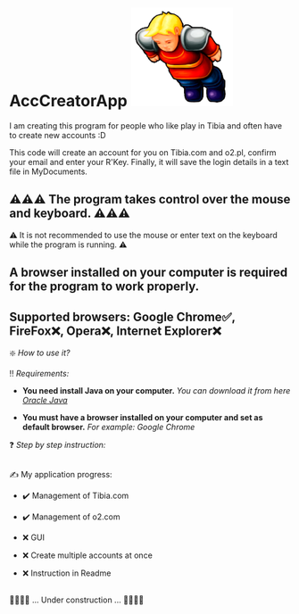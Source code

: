 # AccCreatorApp ![This is an image](Tibia_icon.png)

I am creating this program for people who like play in Tibia and often have to create new accounts :D 

This code will create an account for you on Tibia.com and o2.pl, confirm your email and enter your R'Key.
Finally, it will save the login details in a text file in MyDocuments.

## ⚠️⚠️⚠️ The program takes control over the mouse and keyboard. ⚠️⚠️⚠️ ##
⚠️ It is not recommended to use the mouse or enter text on the keyboard while the program is running. ⚠️

## A browser installed on your computer is required for the program to work properly.

## Supported browsers:  Google Chrome✅, FireFox❌, Opera❌, Internet Explorer❌
    
❇️ *How to use it?*

‼️ *Requirements:*

- **You need install Java on your computer.** *You can download it from here [Oracle Java](https://www.oracle.com/java/technologies/javase/jdk17-archive-downloads.html)*
* **You must have a browser installed on your computer and set as default browser.** *For example: Google Chrome*

❓ *Step by step instruction:*

## 


 ✍️ My application progress:
 
 +  ✔️   Management of Tibia.com
 
 +  ✔️   Management of o2.com
    
 +  ❌   GUI  
      
 +  ❌   Create multiple accounts at once
 
 +  ❌   Instruction in Readme
   


## 
👷👷👷👷	  ...  Under construction  ...    👷👷👷👷
